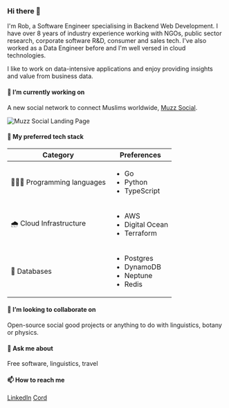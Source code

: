 ### Hi there 👋

I'm Rob, a Software Engineer specialising in Backend Web Development. I have over 8 years of industry experience working with NGOs, public sector research, corporate software R&D, consumer and sales tech. I've also worked as a Data Engineer before and I'm well versed in cloud technologies.

I like to work on data-intensive applications and enjoy providing insights and value from business data.

#### 🔭 I’m currently working on

A new social network to connect Muslims worldwide, [Muzz Social](https://muzz.com/en-US/social/).

![Muzz Social Landing Page](https://github.com/shinroo/shinroo/assets/15915453/f1e41f73-954f-4642-81f7-c4441347db80)

#### 🦾 My preferred tech stack

|Category|Preferences|
|---|---|
|👨🏻‍💻 Programming languages|<ul><li>Go</li><li>Python</li><li>TypeScript</li></ul>|
|🌧️ Cloud Infrastructure|<ul><li>AWS</li><li>Digital Ocean</li><li>Terraform</li></ul>|
|💾 Databases|<ul><li>Postgres</li><li>DynamoDB</li><li>Neptune</li><li>Redis</li></ul>|

#### 👯 I’m looking to collaborate on

Open-source social good projects or anything to do with linguistics, botany or physics.

#### 💬 Ask me about

Free software, linguistics, travel

#### 📫 How to reach me

[LinkedIn](https://www.linkedin.com/in/robertfocke/) [Cord](https://cord.co/candidate/account/u/candidate/50287)
